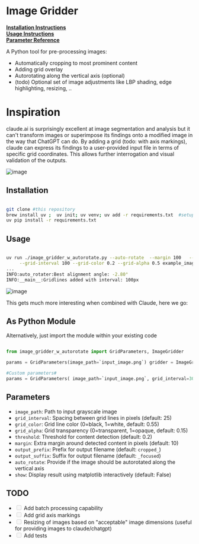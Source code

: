 # Image Gridder

**[Installation Instructions](#installation)**<br>
**[Usage Instructions](#usage)**<br>
**[Parameter Reference](#parameters)**<br>

A Python tool for pre-processing images:

- Automatically cropping to most prominent content
- Adding grid overlay
- Autorotating along the vertical axis (optional)
- (todo) Optional set of image adjustments like LBP shading, edge highlighting, resizing, .. 

# Inspiration

claude.ai is surprisingly excellent at image segmentation and analysis but it can't transform images or superimpose its findings onto a modified image in the way that ChatGPT can do. By adding a grid (todo: with axis markings), claude can express its findings to a user-provided input file in terms of specific grid coordinates. This allows further interrogation and visual validation of the outputs.

![image](https://github.com/user-attachments/assets/50f74ed4-7897-43e6-8367-729759ae72ea)

## Installation

```bash 

git clone #this repository
brew install uv ;  uv init; uv venv; uv add -r requirements.txt  #setup uv (or use pip natively)
uv pip install -r requirements.txt

```

## Usage

```bash 

uv run ./image_gridder_w_autorotate.py --auto-rotate  --margin 100   --show \
     --grid-interval 100 --grid-color 0.2 --grid-alpha 0.5 example_image.jpg
...
INFO:auto_rotater:Best alignment angle: -2.80°
INFO:__main__:Gridlines added with interval: 100px
```

![image](https://github.com/user-attachments/assets/1bff50cf-d320-4f12-aab7-c25948edf507)

This gets much more interesting when combined with Claude, here we go:

## As Python Module

Alternatively, just import the module within your existing code

```python 

from image_gridder_w_autorotate import GridParameters, ImageGridder

params = GridParameters(image_path=`input_image.png`) gridder = ImageGridder(params) output_file = gridder.process()

#Custom parameters# 
params = GridParameters( image_path=`input_image.png`, grid_interval=30, grid_color=0.75, alpha_grid=0.15, threshold=0.2, margin=10, show_plt=True ) 

```

## Parameters

- `image_path`: Path to input grayscale image
- `grid_interval`: Spacing between grid lines in pixels (default: 25)
- `grid_color`: Grid line color (0=black, 1=white, default: 0.55)
- `grid_alpha`: Grid transparency (0=transparent, 1=opaque, default: 0.15)
- `threshold`: Threshold for content detection (default: 0.2)
- `margin`: Extra margin around detected content in pixels (default: 10)
- `output_prefix`: Prefix for output filename (default: `cropped_`)
- `output_suffix`: Suffix for output filename (default: `_focused`)
- `auto_rotate`: Provide if the image should be autorotated along the vertical axis
- `show`: Display result using matplotlib interactively (default: False)

## TODO

- <input disabled="" type="checkbox"> Add batch processing capability
- <input disabled="" type="checkbox"> Add grid axis markings
- <input disabled="" type="checkbox"> Resizing of images based on "acceptable" image dimensions (useful for providing images to claude/chatgpt)
- <input disabled="" type="checkbox"> Add tests 
